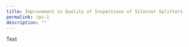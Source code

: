```yaml
---
title: Improvement in Quality of Inspections of Silencer Splitters
permalink: /ps-1
description: ""
---
```


Text